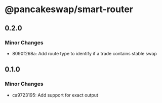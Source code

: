 # @pancakeswap/smart-router

## 0.2.0

### Minor Changes

- 8090f268a: Add route type to identify if a trade contains stable swap

## 0.1.0

### Minor Changes

- ca9723195: Add support for exact output

